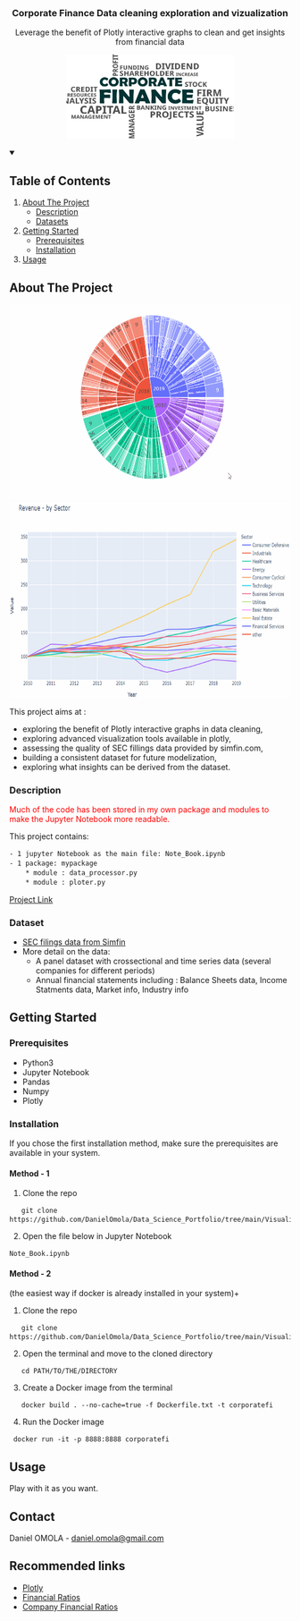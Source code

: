 <!--
[![Contributors][contributors-shield]][contributors-url]
[![Forks][forks-shield]][forks-url]
[![Stargazers][stars-shield]][stars-url]
[![Issues][issues-shield]][issues-url]
[![MIT License][license-shield]][license-url]
[![LinkedIn][linkedin-shield]][linkedin-url]
 -->


<!-- PROJECT LOGO -->
<br />
<h3 align="center">Corporate Finance Data cleaning exploration and vizualization</h3>
<p align="center">Leverage the benefit of Plotly interactive graphs to clean and get insights from financial data</p>
<p align="center">
  <a href="https://executive-education.dauphine.psl.eu/formations/executive-master-diplome-universite/ia-science-donnees" target="_blank">
    <img src="images/image_1.jpg" alt="Logo" width="300" height="150">
  </a>


<!-- TABLE OF CONTENTS -->
<details open="open">
  <summary><h2> Table of Contents</h2></summary>
  <ol>
    <li>
      <a href="#about-the-project">About The Project</a>
      <ul>
        <li><a href="#description">Description</a></li>
      </ul>
      <ul>
        <li><a href="#datasets">Datasets</a></li>
      </ul>
    </li>
    <li>
      <a href="#getting-started">Getting Started</a>
      <ul>
        <li><a href="#prerequisites">Prerequisites</a></li>
        <li><a href="#installation">Installation</a></li>
      </ul>
    </li>
    <li><a href="#usage">Usage</a></li>

  </ol>
</details>



<!-- ABOUT THE PROJECT -->
## About The Project

<img src="images/animation_1.gif" alt="Logo" width="600" height="350">
<img src="images/animation_2.gif" alt="Logo" width="800" height="350">  


This project aims at :
* exploring the benefit of Plotly interactive graphs in data cleaning,
* exploring advanced visualization tools available in plotly,
* assessing the quality of SEC fillings data provided by simfin.com,
* building a consistent dataset for future modelization,
* exploring what insights can be derived from the dataset.


### Description
<p style='color:red'>Much of the code has been stored in my own package and modules to make the Jupyter Notebook more readable.</p>
This project contains:

```sh
- 1 jupyter Notebook as the main file: Note_Book.ipynb
- 1 package: mypackage
	* module : data_processor.py	
	* module : ploter.py
```
<a href="https://github.com/DanielOmola/Data_Science_Portfolio/tree/main/Visualization_Corporate_Finance" target="_blank">Project Link</a>
	
### Dataset

* <a href="https://simfin.com/data/bulk" target="_blank">SEC filings data from Simfin</a>
* More detail on the data:
	* A panel dataset with crossectional and time series data (several companies for different periods)
	* Annual financial statements including : Balance Sheets data, Income Statments data, Market info, Industry info 

<!-- GETTING STARTED -->
## Getting Started


### Prerequisites
*  Python3
*  Jupyter Notebook
*  Pandas
*  Numpy
*  Plotly


### Installation

If you chose the first installation method, make sure the prerequisites are available in your system.

#### Method - 1
1. Clone the repo
```JS
   git clone https://github.com/DanielOmola/Data_Science_Portfolio/tree/main/Visualization_Corporate_Finance
```
2. Open the file below in Jupyter Notebook
```JS
Note_Book.ipynb
```
<!-- -->

#### Method - 2
(the easiest way if docker is already installed in your system)+
1. Clone the repo
```JS
   git clone https://github.com/DanielOmola/Data_Science_Portfolio/tree/main/Visualization_Corporate_Finance
```
2. Open the terminal and move to the cloned directory 
```JS
   cd PATH/TO/THE/DIRECTORY
```
3. Create a Docker image from the terminal
```JS
   docker build . --no-cache=true -f Dockerfile.txt -t corporatefi
```
4. Run the Docker image
```JS
 docker run -it -p 8888:8888 corporatefi
```


<!-- USAGE EXAMPLES -->
## Usage

Play with it as you want.

<!-- CONTACT -->
## Contact

Daniel OMOLA - daniel.omola@gmail.com


<!-- Recommended links -->
## Recommended links
* <a href="https://plotly.com/python/basic-charts/" target="_blank">Plotly</a>
* <a href="https://analystprep.com/blog/financial-ratio-sheet/" target="_blank">Financial Ratios</a>
* <a href="https://finbox.com/NYSE:NRG/explorer/roe" target="_blank">Company Financial Ratios</a>

